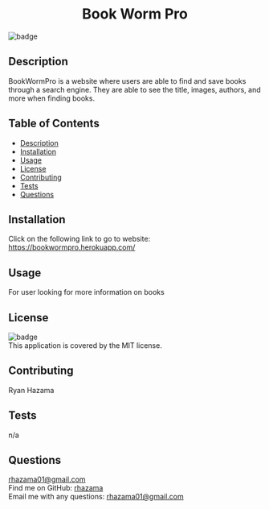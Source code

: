 <h1 align="center">Book Worm Pro </h1>

![badge](https://img.shields.io/badge/license-MIT-brightgreen)<br />
## Description
BookWormPro is a website where users are able to find and save books through a search engine. They are able to see the title, images, authors, and more when finding books.
## Table of Contents
- [Description](#description)
- [Installation](#installation)
- [Usage](#usage)
- [License](#license)
- [Contributing](#contributing)
- [Tests](#tests)
- [Questions](#questions)
## Installation
Click on the following link to go to website: https://bookwormpro.herokuapp.com/
## Usage
For user looking for more information on books
## License
![badge](https://img.shields.io/badge/license-MIT-brightgreen)
<br />
This application is covered by the MIT license.
## Contributing
Ryan Hazama
## Tests
n/a
## Questions
rhazama01@gmail.com<br />
Find me on GitHub: [rhazama](https://github.com/rhazama)<br />
Email me with any questions: rhazama01@gmail.com<br />
